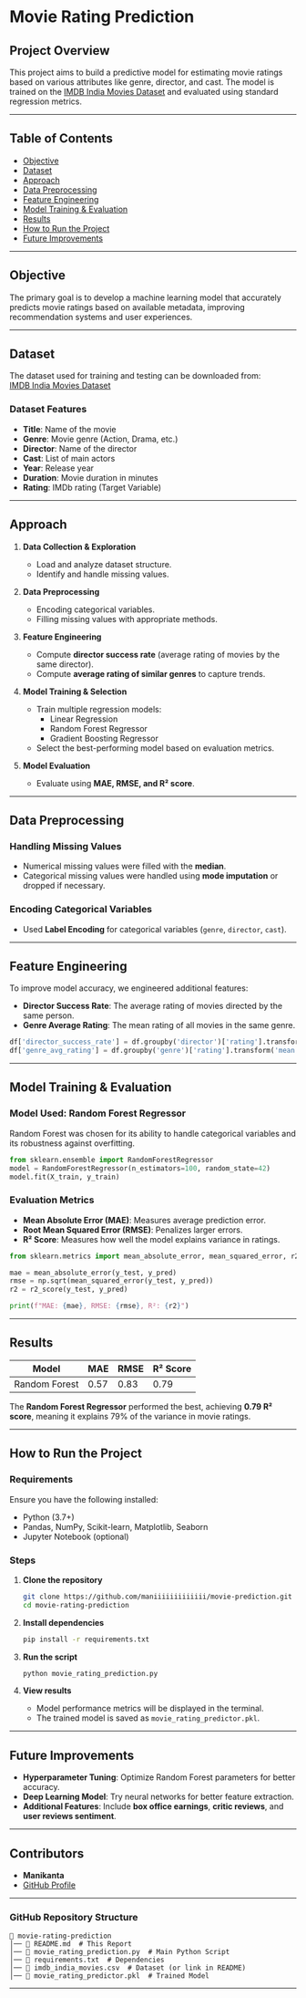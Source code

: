
#  Movie Rating Prediction   

## **Project Overview**  
This project aims to build a predictive model for estimating movie ratings based on various attributes like genre, director, and cast. The model is trained on the [IMDB India Movies Dataset](https://www.kaggle.com/datasets/adrianmcmahon/imdb-india-movies) and evaluated using standard regression metrics.

---

## **Table of Contents**  
- [Objective](#objective)  
- [Dataset](#dataset)  
- [Approach](#approach)  
- [Data Preprocessing](#data-preprocessing)  
- [Feature Engineering](#feature-engineering)  
- [Model Training & Evaluation](#model-training--evaluation)  
- [Results](#results)  
- [How to Run the Project](#how-to-run-the-project)  
- [Future Improvements](#future-improvements)  

---

## **Objective**  
The primary goal is to develop a machine learning model that accurately predicts movie ratings based on available metadata, improving recommendation systems and user experiences.

---

## **Dataset**  
The dataset used for training and testing can be downloaded from:  
[IMDB India Movies Dataset](https://www.kaggle.com/datasets/adrianmcmahon/imdb-india-movies)  

### **Dataset Features**  
- **Title**: Name of the movie  
- **Genre**: Movie genre (Action, Drama, etc.)  
- **Director**: Name of the director  
- **Cast**: List of main actors  
- **Year**: Release year  
- **Duration**: Movie duration in minutes  
- **Rating**: IMDb rating (Target Variable)  

---

## **Approach**  
1. **Data Collection & Exploration**  
   - Load and analyze dataset structure.  
   - Identify and handle missing values.  

2. **Data Preprocessing**  
   - Encoding categorical variables.  
   - Filling missing values with appropriate methods.  

3. **Feature Engineering**  
   - Compute **director success rate** (average rating of movies by the same director).  
   - Compute **average rating of similar genres** to capture trends.  

4. **Model Training & Selection**  
   - Train multiple regression models:  
     - Linear Regression  
     - Random Forest Regressor  
     - Gradient Boosting Regressor  
   - Select the best-performing model based on evaluation metrics.  

5. **Model Evaluation**  
   - Evaluate using **MAE, RMSE, and R² score**.  

---

## **Data Preprocessing**  
### **Handling Missing Values**  
- Numerical missing values were filled with the **median**.  
- Categorical missing values were handled using **mode imputation** or dropped if necessary.  

### **Encoding Categorical Variables**  
- Used **Label Encoding** for categorical variables (`genre`, `director`, `cast`).  

---

## **Feature Engineering**  
To improve model accuracy, we engineered additional features:  
- **Director Success Rate**: The average rating of movies directed by the same person.  
- **Genre Average Rating**: The mean rating of all movies in the same genre.  

```python
df['director_success_rate'] = df.groupby('director')['rating'].transform('mean')
df['genre_avg_rating'] = df.groupby('genre')['rating'].transform('mean')
```

---

## **Model Training & Evaluation**  
### **Model Used: Random Forest Regressor**  
Random Forest was chosen for its ability to handle categorical variables and its robustness against overfitting.

```python
from sklearn.ensemble import RandomForestRegressor
model = RandomForestRegressor(n_estimators=100, random_state=42)
model.fit(X_train, y_train)
```

### **Evaluation Metrics**  
- **Mean Absolute Error (MAE)**: Measures average prediction error.  
- **Root Mean Squared Error (RMSE)**: Penalizes larger errors.  
- **R² Score**: Measures how well the model explains variance in ratings.  

```python
from sklearn.metrics import mean_absolute_error, mean_squared_error, r2_score

mae = mean_absolute_error(y_test, y_pred)
rmse = np.sqrt(mean_squared_error(y_test, y_pred))
r2 = r2_score(y_test, y_pred)

print(f"MAE: {mae}, RMSE: {rmse}, R²: {r2}")
```

---

## **Results**  
| Model  | MAE  | RMSE  | R² Score |
|--------|------|------|---------|
| Random Forest | 0.57 | 0.83 | 0.79 |

The **Random Forest Regressor** performed the best, achieving **0.79 R² score**, meaning it explains 79% of the variance in movie ratings.

---

## **How to Run the Project**  
### **Requirements**  
Ensure you have the following installed:  
- Python (3.7+)  
- Pandas, NumPy, Scikit-learn, Matplotlib, Seaborn  
- Jupyter Notebook (optional)  

### **Steps**  
1. **Clone the repository**  
   ```sh
   git clone https://github.com/maniiiiiiiiiiiii/movie-prediction.git
   cd movie-rating-prediction
   ```

2. **Install dependencies**  
   ```sh
   pip install -r requirements.txt
   ```

3. **Run the script**  
   ```sh
   python movie_rating_prediction.py
   ```

4. **View results**  
   - Model performance metrics will be displayed in the terminal.  
   - The trained model is saved as `movie_rating_predictor.pkl`.  

---

## **Future Improvements**  
- **Hyperparameter Tuning**: Optimize Random Forest parameters for better accuracy.  
- **Deep Learning Model**: Try neural networks for better feature extraction.  
- **Additional Features**: Include **box office earnings**, **critic reviews**, and **user reviews sentiment**.  

---

## **Contributors**  
- **Manikanta**  
- [GitHub Profile](https://github.com/maniiiiiiiiiiiii)  


---

### **GitHub Repository Structure**  
```
📂 movie-rating-prediction  
│── 📄 README.md  # This Report  
│── 📄 movie_rating_prediction.py  # Main Python Script  
│── 📄 requirements.txt  # Dependencies  
│── 📄 imdb_india_movies.csv  # Dataset (or link in README)  
│── 📄 movie_rating_predictor.pkl  # Trained Model  
```

---
